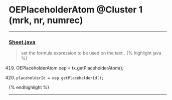 # OEPlaceholderAtom @Cluster 1 (mrk, nr, numrec)

***

### [Sheet.java](https://searchcode.com/codesearch/view/97394323/)
> set the formula expression to be used on the text . 
{% highlight java %}
419. OEPlaceholderAtom oep = tx.getPlaceholderAtom();
421.     placeholderId = oep.getPlaceholderId();
{% endhighlight %}

***

